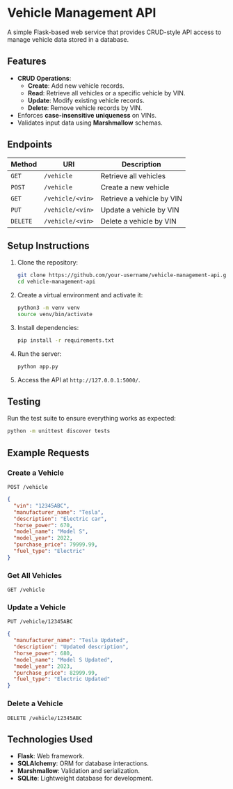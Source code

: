 # **Vehicle Management API**

A simple Flask-based web service that provides CRUD-style API access to manage vehicle data stored in a database.

## **Features**

- **CRUD Operations**:
  - **Create**: Add new vehicle records.
  - **Read**: Retrieve all vehicles or a specific vehicle by VIN.
  - **Update**: Modify existing vehicle records.
  - **Delete**: Remove vehicle records by VIN.
- Enforces **case-insensitive uniqueness** on VINs.
- Validates input data using **Marshmallow** schemas.

## **Endpoints**

| Method | URI                   | Description                |
|--------|-----------------------|----------------------------|
| `GET`  | `/vehicle`            | Retrieve all vehicles      |
| `POST` | `/vehicle`            | Create a new vehicle       |
| `GET`  | `/vehicle/<vin>`      | Retrieve a vehicle by VIN  |
| `PUT`  | `/vehicle/<vin>`      | Update a vehicle by VIN    |
| `DELETE` | `/vehicle/<vin>`    | Delete a vehicle by VIN    |

## **Setup Instructions**

1. Clone the repository:
   ```bash
   git clone https://github.com/your-username/vehicle-management-api.git
   cd vehicle-management-api
   ```

2. Create a virtual environment and activate it:
   ```bash
   python3 -m venv venv
   source venv/bin/activate
   ```

3. Install dependencies:
   ```bash
   pip install -r requirements.txt
   ```

4. Run the server:
   ```bash
   python app.py
   ```

5. Access the API at `http://127.0.0.1:5000/`.

## **Testing**

Run the test suite to ensure everything works as expected:
```bash
python -m unittest discover tests
```

## **Example Requests**

### **Create a Vehicle**
`POST /vehicle`
```json
{
  "vin": "12345ABC",
  "manufacturer_name": "Tesla",
  "description": "Electric car",
  "horse_power": 670,
  "model_name": "Model S",
  "model_year": 2022,
  "purchase_price": 79999.99,
  "fuel_type": "Electric"
}
```

### **Get All Vehicles**
`GET /vehicle`

### **Update a Vehicle**
`PUT /vehicle/12345ABC`
```json
{
  "manufacturer_name": "Tesla Updated",
  "description": "Updated description",
  "horse_power": 680,
  "model_name": "Model S Updated",
  "model_year": 2023,
  "purchase_price": 82999.99,
  "fuel_type": "Electric Updated"
}
```

### **Delete a Vehicle**
`DELETE /vehicle/12345ABC`

## **Technologies Used**

- **Flask**: Web framework.
- **SQLAlchemy**: ORM for database interactions.
- **Marshmallow**: Validation and serialization.
- **SQLite**: Lightweight database for development.
